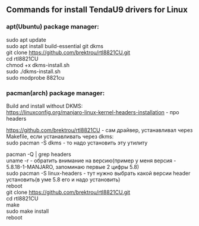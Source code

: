 ## Commands for install TendaU9 drivers for Linux ##

### apt(Ubuntu) package manager: ###  
sudo apt update  
sudo apt install build-essential git dkms  
git clone https://github.com/brektrou/rtl8821CU.git  
cd rtl8821CU  
chmod +x dkms-install.sh  
sudo ./dkms-install.sh  
sudo modprobe 8821cu 

### pacman(arch) package manager: ###  
Build and install without DKMS:  
https://linuxconfig.org/manjaro-linux-kernel-headers-installation - про headers   

https://github.com/brektrou/rtl8821CU - сам драйвер, устанавливал через Makefile, если устанавливать через dkms:  
sudo pacman -S dkms - то надо установить эту утилиту

pacman -Q | grep headers  
uname -r - обратить внимание на версию(пример у меня версия - 5.8.18-1-MANJARO, запоминаю первые 2 цифры 5.8)  
sudo pacman -S linux-headers - тут нужно выбрать какой версии header установить(в уме 5.8 его и надо установить)  
reboot  
git clone https://github.com/brektrou/rtl8821CU.git  
cd rtl8821CU  
make  
sudo make install  
reboot
